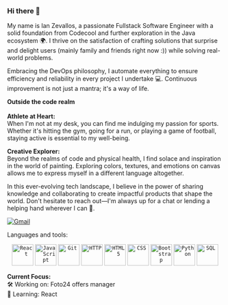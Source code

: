 

### Hi there 👋
My name is Ian Zevallos, a passionate Fullstack Software Engineer with a solid foundation from Codecool and further exploration in the Java ecosystem 🌍. 
I thrive on the satisfaction of crafting solutions that surprise and delight users (mainly family and friends right now :)) while solving real-world problems.

Embracing the DevOps philosophy, I automate everything to ensure efficiency and reliability in every project I undertake 💻. Continuous improvement is not just a mantra; it's a way of life.

**Outside the code realm** <br><br>
**Athlete at Heart:**<br> When I'm not at my desk, you can find me indulging my passion for sports. Whether it's hitting the gym, going for a run, or playing a game of football, staying active is essential to my well-being.

**Creative Explorer:**<br> Beyond the realms of code and physical health, I find solace and inspiration in the world of painting. Exploring colors, textures, and emotions on canvas allows me to express myself in a different language altogether.

In this ever-evolving tech landscape, I believe in the power of sharing knowledge and collaborating to create impactful products that shape the world. Don't hesitate to reach out—I'm always up for a chat or lending a helping hand wherever I can 🙂.

[![Gmail](https://img.shields.io/badge/-Gmail-red?style=for-the-badge&logo=gmail&logoColor=white)](mailto:ian.zevallos.m@gmail.com)

Languages and tools:<br>
<div align="center">
  <code><img height="50" src="https://img.shields.io/badge/-React-61DAFB?style=flat-square&logo=react&logoColor=white" alt="React" title="React" /></code>
	<code><img height="50" src="https://img.shields.io/badge/-JavaScript-F7DF1E?style=flat-square&logo=javascript&logoColor=black" alt="JavaScript" title="JavaScript" /></code>
	<code><img height="50" src="https://img.shields.io/badge/-Git-F05032?style=flat-square&logo=git&logoColor=white" alt="Git" title="Git" /></code>
	<code><img height="50" src="https://img.shields.io/badge/-HTTP-005C0A?style=flat-square&logo=http&logoColor=white" alt="HTTP" title="HTTP" /></code>
	<code><img height="50" src="https://img.shields.io/badge/-HTML5-E34F26?style=flat-square&logo=html5&logoColor=white" alt="HTML5" title="HTML5" /></code>
	<code><img height="50" src="https://img.shields.io/badge/-CSS-1572B6?style=flat-square&logo=css3&logoColor=white" alt="CSS" title="CSS" /></code>
	<code><img height="50" src="https://img.shields.io/badge/-Bootstrap-7952B3?style=flat-square&logo=bootstrap&logoColor=white" alt="Bootstrap" title="Bootstrap" /></code>
  <code><img height="50" src="https://img.shields.io/badge/-Python-3776AB?style=flat-square&logo=python&logoColor=white" alt="Python" title="Python" /></code>
	<code><img height="50" src="https://img.shields.io/badge/-SQL-4479A1?style=flat-square&logo=postgresql&logoColor=white" alt="SQL" title="SQL" /></code>
</div>


**Current Focus:**<br>
🛠️ Working on: Foto24 offers manager<br>
🧠 Learning: React
